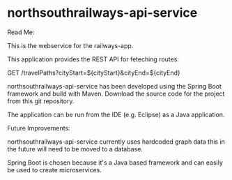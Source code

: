 # northsouthrailways-api-service

Read Me:

This is the webservice for the railways-app.

This application provides the REST API for feteching routes:

GET /travelPaths?cityStart=${cityStart}&cityEnd=${cityEnd}

northsouthrailways-api-service has been developed using the Spring Boot framework and build with Maven. Download the source code for the project from this git repository. 

The application can be run from the IDE (e.g. Eclipse) as a Java application.

Future Improvements:

northsouthrailways-api-service currently uses hardcoded graph data this in the future will need to be moved to a database. 

Spring Boot is chosen because it's a Java based framework and can easily be used to create microservices.
